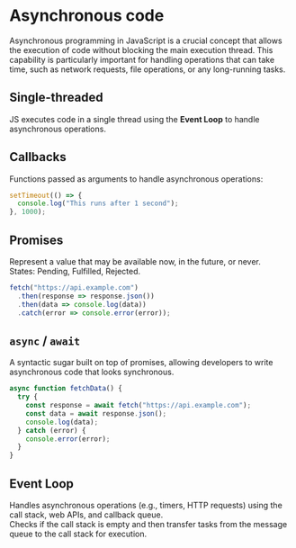 # Asynchronous code

Asynchronous programming in JavaScript is a crucial concept that allows the execution of code without blocking the main execution thread. This capability is particularly important for handling operations that can take time, such as network requests, file operations, or any long-running tasks.

## Single-threaded

JS executes code in a single thread using the **Event Loop** to handle asynchronous operations.

## Callbacks

Functions passed as arguments to handle asynchronous operations:
```js
setTimeout(() => {
  console.log("This runs after 1 second");
}, 1000);
```

## Promises

Represent a value that may be available now, in the future, or never.  
States: Pending, Fulfilled, Rejected.
```js
fetch("https://api.example.com")
  .then(response => response.json())
  .then(data => console.log(data))
  .catch(error => console.error(error));
```

## `async` / `await`

A syntactic sugar built on top of promises, allowing developers to write asynchronous code that looks synchronous.

```js
async function fetchData() {
  try {
    const response = await fetch("https://api.example.com");
    const data = await response.json();
    console.log(data);
  } catch (error) {
    console.error(error);
  }
}
```

## Event Loop

Handles asynchronous operations (e.g., timers, HTTP requests) using the call stack, web APIs, and callback queue.  
Checks if the call stack is empty and then transfer tasks from the message queue to the call stack for execution.
